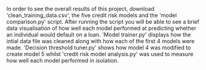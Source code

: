In order to see the overall results of this project, download 'clean_training_data.csv', the five credit risk models and the 'model comparison.py' script. After running the script you will be able to see a brief data visualisation of how well each model performed at predicting whether an individual would default on a loan. 'Model trainer.py' displays how the intial data file was cleaned along with how each of the first 4 models were made. 'Decision threshold tuner.py' shows how model 4 was modified to create model 5 whilst 'credit risk model analysis.py' was used to measure how well each model performed in isolation.
